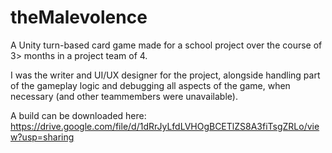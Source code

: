 # theMalevolence
A Unity turn-based card game made for a school project over the course of 3> months in a project team of 4. 

I was the writer and UI/UX designer for the project, alongside handling part of the gameplay logic and debugging all aspects of the game, when necessary (and other teammembers were unavailable). 

A build can be downloaded here:
https://drive.google.com/file/d/1dRrJyLfdLVHOgBCETlZS8A3fiTsgZRLo/view?usp=sharing
